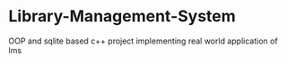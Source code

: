 # Library-Management-System
 OOP and sqlite based c++ project implementing real world application of  lms
